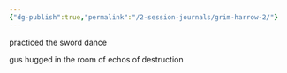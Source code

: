 ```yaml
---
{"dg-publish":true,"permalink":"/2-session-journals/grim-harrow-2/"}
---
```


practiced the sword dance 

gus 
hugged in the room of echos of destruction 
